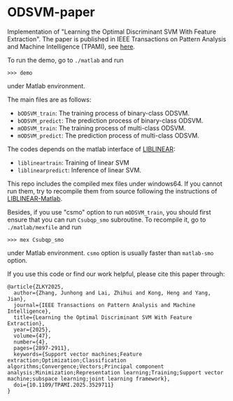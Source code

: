 # ODSVM-paper
Implementation of "Learning the Optimal Discriminant SVM With Feature Extraction". The paper is published in IEEE Transactions on Pattern Analysis and Machine Intelligence (TPAMI), see [here](doi:10.1109/TPAMI.2025.3529711).

To run the demo, go to `./matlab` and run
```[matlab]
>>> demo
```
under Matlab environment.

The main files are as follows:
- `bODSVM_train`: The training process of binary-class ODSVM.
- `bODSVM_predict`: The prediction process of binary-class ODSVM.
- `mODSVM_train`: The training process of multi-class ODSVM. 
- `mODSVM_predict`: The prediction process of multi-class ODSVM.

The codes depends on the matlab interface of [LIBLINEAR](https://github.com/cjlin1/liblinear):
- `liblineartrain`: Training of linear SVM
- `liblinearpredict`: Inference of linear SVM.

This repo includes the compiled mex files under windows64.
If you cannot run them, try to recompile them from source following the instructions of [LIBLINEAR-Matlab](https://github.com/cjlin1/liblinear/tree/master/matlab).

Besides, if you use "csmo" option to run `mODSVM_train`, you should first ensure that you can run `Csubqp_smo` subroutine.
To recompile it, go to `./matlab/mexfile` and run 
```[matlab]
>>> mex Csubqp_smo
```
under Matlab environment.
`csmo` option is usually faster than `matlab-smo` option.

If you use this code or find our work helpful, please cite this paper through:
```[LaTeX]
@article{ZLKY2025,
  author={Zhang, Junhong and Lai, Zhihui and Kong, Heng and Yang, Jian},
  journal={IEEE Transactions on Pattern Analysis and Machine Intelligence}, 
  title={Learning the Optimal Discriminant SVM With Feature Extraction}, 
  year={2025},
  volume={47},
  number={4},
  pages={2897-2911},
  keywords={Support vector machines;Feature extraction;Optimization;Classification algorithms;Convergence;Vectors;Principal component analysis;Minimization;Representation learning;Training;Support vector machine;subspace learning;joint learning framework},
  doi={10.1109/TPAMI.2025.3529711}
}
```